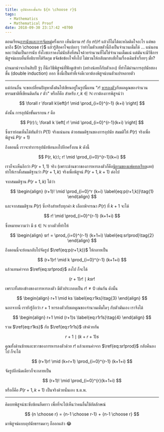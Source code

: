 ```yaml
---
title: อุปนัยสองชั้นกับ ${n \choose r}$
tags:
  - Mathematics
  - Mathematical Proof
date: 2018-09-30 23:17:42 +0700
---
```


ตอนเรียน[การนับและการจัดหมู่][combinatorics]ครั้งแรก เห็นนิยาม $n!$ กับ $n!/r!$ แล้วก็ไม่ได้ตะหงิดติดใจอะไร แต่พอมาถึง ${n \choose r}$ แล้วรู้สึกคาใจแปลกๆ ว่าทำไมตัวเลขตัวนี้ถึงเป็นจำนวนเต็มได้ ... แน่นอนหละว่ามันเป็นการนับ ยังไงซะเราคงไม่นับสิ่งที่สนใจด้วยจำนวนที่ไม่ใช่จำนวนเต็มแน่ แต่มันจะมีวิธีการพิสูจน์แบบอื่นที่อธิบายได้รัดกุม ขจัดข้อข้องใจทิ้งไป ไม่ชวนให้กลับมาสงสัยในเรื่องเดิมซ้ำเรื่อยๆ มั้ย?

ผ่านมาน่าจะเกินสิบปี จู่ๆ ก็นึกวิธีพิสูจน์ที่ฟังดูเข้าท่า (อย่างน้อยก็กับตัวเอง) ที่ทำได้ผ่านการอุปนัยสองชั้น (double induction) ออก ซึ่งนี่เป็นท่าที่เจ๋งดีเวลาต้องพิสูจน์บนตัวแปรหลายตัว

---

แต่ก่อนอื่น จะขอเปลี่ยนปัญหาตั้งต้นไปเขียนอยู่ในรูปนี้แทน "$r!$ [หารลงตัว][divides]กับผลคูณของจำนวนธรรมชาติที่เขียนติดกัน $r$ ตัว" หรือก็คือ สำหรับ $r,k \in \mathbb{N}$ เราต้องการพิสูจน์ว่า

$$
\forall r \forall k\left[r! \mid \prod_{i=0}^{r-1} (k+i) \right]
$$

ดังนั้น การอุปนัยขั้นแรกบน $r$ คือ

$$
P(r):\; \forall k \left[ r! \mid \prod_{i=0}^{r-1}(k+i) \right]
$$

ซึ่งเราย่อมเห็นได้ทันทีว่า $P(1)$ จริงแน่นอน ด้วยสมมติฐานของการอุปนัย สมมติให้ $P(r)$ จริงเพื่อพิสูจน์ $P(r+1)$

ถึงตอนนี้ เราจะทำการอุปนัยซ้อนลงไปอีกครั้งบน $k$ ดังนี้

$$
P(r, k):\; r! \mid \prod_{i=0}^{r-1}(k+i)
$$

เราก็จะเห็นอีกว่า $P(r+1, 1)$ จริง (เพราะด้านขวาของการหารลงตัวก็คือ[นิยามของแฟคทอเรียล][factorial]เลย) ทำให้เราตั้งสมมติฐานว่า $P(r+1, k)$ จริงเพื่อพิสูจน์ $P(r+1, k+1)$ ต่อไป

จากสมมติฐาน $P(r+1, k)$ ได้ว่า

$$ \begin{align}
(r+1)! \mid \prod_{i=0}^r (k+i)         \label{eq:p(r+1,k)}\tag{1}
\end{align} $$

และจากสมมติฐาน $P(r)$ ซึ่งจริงสำหรับทุกค่า $k$ เลือกพิจารณา $P(r)$ ที่ $k+1$ จะได้

$$
r! \mid \prod_{i=0}^{r-1} (k+1+i)
$$

ซึ่งหมายความว่า มี $s \in \mathbb{N}$ บางตัวที่ทำให้

$$ \begin{align}
sr! = \prod_{i=0}^{r-1} (k+1+i)         \label{eq:sr!prod}\tag{2}
\end{align} $$

ถึงตอนนี้จะย้อนกลับไปจัดรูป $\ref{eq:p(r+1,k)}$ ให้กลายเป็น

$$
(r+1)r! \mid k \prod_{i=0}^{r-1} (k+1+i)
$$

แล้วแทนค่าจาก $\ref{eq:sr!prod}$ ลงไป ก็จะได้

$$
(r+1)r! \mid ksr!
$$

เพราะทั้งสองข้างของการหารลงตัว มีตัวประกอบเป็น $r! \neq 0$ เช่นกัน ดังนั้น

$$ \begin{align}
r+1 \mid ks                             \label{eq:r1ks}\tag{3}
\end{align} $$

นอกจากนี้ เรายังรู้อีกว่า $r+1$ หารลงตัวกับผลคูณของจำนวนเต็มใดๆ กับตัวมันเอง เราจึงได้

$$ \begin{align}
r+1 \mid (r+1)s                         \label{eq:r1r1s}\tag{4}
\end{align} $$

รวม $\ref{eq:r1ks}$ กับ $\ref{eq:r1r1s}$ เข้าด้วยกัน

$$
r+1 \mid (k+r+1)s
$$

คูณทั้งด้านซ้ายและขวาของการหารลงตัวด้วย $r!$ แล้วแทนค่าจาก $\ref{eq:sr!prod}$ กลับคืนลงไป ก็จะได้

$$
(r+1)r! \mid (k+r+1) \prod_{i=0}^{r-1} (k+1+i)
$$

จัดรูปอีกนิดเดียวก็จะกลายเป็น

$$
(r+1)! \mid \prod_{i=0}^{r}(k+1+i)
$$

หรือก็คือ $P(r+1, k+1)$ เป็นจริงด้วยนั่นเอง ซ.ต.พ.

---

คิดบทพิสูจน์ซะซับซ้อนยืดยาว เพื่อที่จะไปเห็นว่าคนอื่นใช้อัตลักษณ์

$$
{n \choose r} = {n-1 \choose r-1} + {n-1 \choose r}
$$

มาพิสูจน์แบบอุปนัยธรรมดาๆ ก็ออกแล้ว 😂


[combinatorics]: //en.wikipedia.org/wiki/Combinatorics
[divides]: //en.wikipedia.org/wiki/Divisor
[factorial]: //en.wikipedia.org/wiki/Factorial
